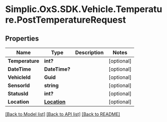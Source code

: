 # Simplic.OxS.SDK.Vehicle.Temperature.PostTemperatureRequest

## Properties

Name | Type | Description | Notes
------------ | ------------- | ------------- | -------------
**Temperature** | **int?** |  | [optional] 
**DateTime** | **DateTime?** |  | [optional] 
**VehicleId** | **Guid** |  | [optional] 
**SensorId** | **string** |  | [optional] 
**StatusId** | **int?** |  | [optional] 
**Location** | [**Location**](Location.md) |  | [optional] 

[[Back to Model list]](../README.md#documentation-for-models) [[Back to API list]](../README.md#documentation-for-api-endpoints) [[Back to README]](../README.md)

